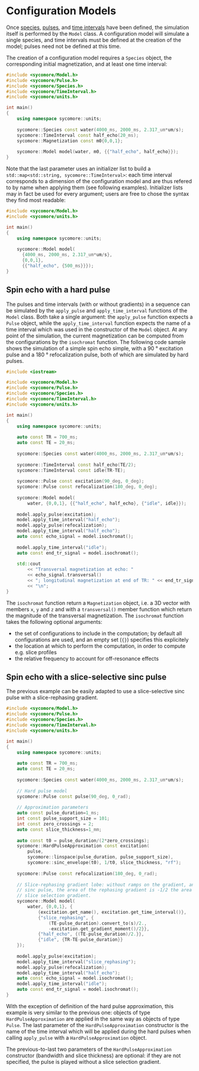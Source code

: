 # Configuration Models

Once [species](species.md), [pulses](pulses.md), and [time intervals](time_intervals.md) have been defined, the simulation itself is performed by the `Model` class. A configuration model will simulate a single species, and time intervals must be defined at the creation of the model; pulses need not be defined at this time.

The creation of a configuration model requires a `Species` object, the corresponding initial magnetization, and at least one time interval:

```cpp
#include <sycomore/Model.h>
#include <sycomore/Pulse.h>
#include <sycomore/Species.h>
#include <sycomore/TimeInterval.h>
#include <sycomore/units.h>

int main()
{
    using namespace sycomore::units;
    
    sycomore::Species const water(4000_ms, 2000_ms, 2.317_um*um/s);
    sycomore::TimeInterval const half_echo(20_ms);
    sycomore::Magnetization const m0{0,0,1};
    
    sycomore::Model model(water, m0, {{"half_echo", half_echo}});
}
```

Note that the last parameter uses an initializer list to build a `std::map<std::string, sycomore::TimeInterval>`: each time interval corresponds to a dimension of the configuration model and are thus refered to by name when applying them (see following examples). Initializer lists may in fact be used for every argument; users are free to chose the syntax they find most readable:

```cpp
#include <sycomore/Model.h>
#include <sycomore/units.h>

int main()
{
    using namespace sycomore::units;
    
    sycomore::Model model(
      {4000_ms, 2000_ms, 2.317_um*um/s}, 
      {0,0,1}, 
      {{"half_echo", {500_ms}}});
}
```

## Spin echo with a hard pulse

The pulses and time intervals (with or without gradients) in a sequence can be simulated by the `apply_pulse` and `apply_time_interval` functions of the `Model` class. Both take a single argument: the `apply_pulse` function expects a `Pulse` object, while the `apply_time_interval` function expects the name of a time interval which was used in the constructor of the `Model` object. At any point of the simulation, the current magnetization can be computed from the configurations by the `isochromat` function. The following code sample shows the simulation of a simple spin echo simple, with a 90 ° excitation pulse and a 180 ° refocalization pulse, both of which are simulated by hard pulses.

```cpp
#include <iostream>

#include <sycomore/Model.h>
#include <sycomore/Pulse.h>
#include <sycomore/Species.h>
#include <sycomore/TimeInterval.h>
#include <sycomore/units.h>

int main()
{
    using namespace sycomore::units;
    
    auto const TR = 700_ms;
    auto const TE = 20_ms;
    
    sycomore::Species const water(4000_ms, 2000_ms, 2.317_um*um/s);
    
    sycomore::TimeInterval const half_echo(TE/2);
    sycomore::TimeInterval const idle(TR-TE);
    
    sycomore::Pulse const excitation(90_deg, 0_deg);
    sycomore::Pulse const refocalization(180_deg, 0_deg);
    
    sycomore::Model model(
        water, {0,0,1}, {{"half_echo", half_echo}, {"idle", idle}});
    
    model.apply_pulse(excitation);
    model.apply_time_interval("half_echo");
    model.apply_pulse(refocalization);
    model.apply_time_interval("half_echo");
    auto const echo_signal = model.isochromat();
    
    model.apply_time_interval("idle");
    auto const end_tr_signal = model.isochromat();
    
    std::cout 
        << "Transversal magnetization at echo: " 
        << echo_signal.transversal() 
        << "; longitudinal magnetization at end of TR: " << end_tr_signal.z
        << "\n";
}
```

The `isochromat` function return a `Magnetization` object, i.e. a 3D vector with members `x`, `y` and `z` and with a `transversal()` member function which return the magnitude of the transversal magnetization. The `isochromat` function takes the following optional arguments:

- the set of configurations to include in the computation; by default all configurations are used, and an empty set (`{}`) specifies this explicitely
- the location at which to perform the computation, in order to compute e.g. slice profiles
- the relative frequency to account for off-resonance effects

## Spin echo with a slice-selective sinc pulse

The previous example can be easily adapted to use a slice-selective sinc pulse with a slice-rephasing gradient.

```cpp
#include <sycomore/Model.h>
#include <sycomore/Pulse.h>
#include <sycomore/Species.h>
#include <sycomore/TimeInterval.h>
#include <sycomore/units.h>

int main()
{
    using namespace sycomore::units;
    
    auto const TR = 700_ms;
    auto const TE = 20_ms;
    
    sycomore::Species const water(4000_ms, 2000_ms, 2.317_um*um/s);
    
    // Hard pulse model
    sycomore::Pulse const pulse(90_deg, 0_rad);
    
    // Approximation parameters
    auto const pulse_duration=1_ms;
    int const pulse_support_size = 101;
    int const zero_crossings = 2;
    auto const slice_thickness=1_mm;
    
    auto const t0 = pulse_duration/(2*zero_crossings);
    sycomore::HardPulseApproximation const excitation(
        pulse,
        sycomore::linspace(pulse_duration, pulse_support_size),
        sycomore::sinc_envelope(t0), 1/t0, slice_thickness, "rf");
    
    sycomore::Pulse const refocalization(180_deg, 0_rad);
    
    // Slice-rephasing gradient lobe: without ramps on the gradient, and with a
    // sinc pulse, the area of the rephasing gradient is -1/2 the area of the 
    // slice selection gradient.
    sycomore::Model model(
        water, {0,0,1}, {
            {excitation.get_name(), excitation.get_time_interval()},
            {"slice_rephasing", {
                (TE-pulse_duration).convert_to(s)/2., 
                -excitation.get_gradient_moment()/2}},
            {"half_echo", {(TE-pulse_duration)/2.}},
            {"idle", {TR-TE-pulse_duration}}
    });
    
    model.apply_pulse(excitation);
    model.apply_time_interval("slice_rephasing");
    model.apply_pulse(refocalization);
    model.apply_time_interval("half_echo");
    auto const echo_signal = model.isochromat();
    model.apply_time_interval("idle");
    auto const end_tr_signal = model.isochromat();
}
```

With the exception of definition of the hard pulse approximation, this example is very similar to the previous one: objects of type `HardPulseApproximation` are applied in the same way as objects of type `Pulse`. The last parameter of the `HardPulseApproximation` constructor is the name of the time interval which will be applied during the hard pulses when calling `apply_pulse` with a `HardPulseApproximation` object.

The previous-to-last two parameters of the `HardPulseApproximation` constructor (bandwidth and slice thickness) are optional: if they are not specified, the pulse is played without a slice selection gradient.
